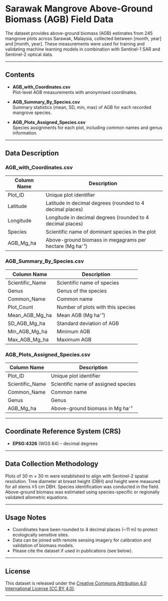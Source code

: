 # Sarawak Mangrove Above-Ground Biomass (AGB) Field Data


The dataset provides above-ground biomass (AGB) estimates from 245 mangrove plots across Sarawak, Malaysia, collected between [month, year] and [month, year]. These measurements were used for training and validating machine learning models in combination with Sentinel-1 SAR and Sentinel-2 optical data.

---

## Contents
- **AGB_with_Coordinates.csv**  
  Plot-level AGB measurements with anonymised coordinates.

- **AGB_Summary_By_Species.csv**  
  Summary statistics (mean, SD, min, max) of AGB for each recorded mangrove species.

- **AGB_Plots_Assigned_Species.csv**  
  Species assignments for each plot, including common names and genus information.

---

## Data Description

### AGB_with_Coordinates.csv
| Column Name        | Description |
|--------------------|-------------|
| Plot_ID            | Unique plot identifier |
| Latitude           | Latitude in decimal degrees (rounded to 4 decimal places) |
| Longitude          | Longitude in decimal degrees (rounded to 4 decimal places) |
| Species            | Scientific name of dominant species in the plot |
| AGB_Mg_ha          | Above-ground biomass in megagrams per hectare (Mg ha⁻¹) |

### AGB_Summary_By_Species.csv
| Column Name        | Description |
|--------------------|-------------|
| Scientific_Name    | Scientific name of species |
| Genus              | Genus of the species |
| Common_Name        | Common name |
| Plot_Count         | Number of plots with this species |
| Mean_AGB_Mg_ha     | Mean AGB (Mg ha⁻¹) |
| SD_AGB_Mg_ha       | Standard deviation of AGB |
| Min_AGB_Mg_ha      | Minimum AGB |
| Max_AGB_Mg_ha      | Maximum AGB |

### AGB_Plots_Assigned_Species.csv
| Column Name        | Description |
|--------------------|-------------|
| Plot_ID            | Unique plot identifier |
| Scientific_Name    | Scientific name of assigned species |
| Common_Name        | Common name |
| Genus              | Genus |
| AGB_Mg_ha          | Above-ground biomass in Mg ha⁻¹ |

---

## Coordinate Reference System (CRS)
- **EPSG:4326** (WGS 84) – decimal degrees

---

## Data Collection Methodology
Plots of 30 m × 30 m were established to align with Sentinel-2 spatial resolution. Tree diameter at breast height (DBH) and height were measured for all stems ≥5 cm DBH. Species identification was conducted in the field. Above-ground biomass was estimated using species-specific or regionally validated allometric equations.

---

## Usage Notes
- Coordinates have been rounded to 4 decimal places (~11 m) to protect ecologically sensitive sites.
- Data can be joined with remote sensing imagery for calibration and validation of biomass models.
- Please cite the dataset if used in publications (see below).

---

## License
This dataset is released under the [Creative Commons Attribution 4.0 International License (CC BY 4.0)](https://creativecommons.org/licenses/by/4.0/).

---

